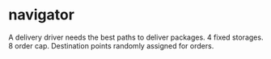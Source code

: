 # navigator
 A delivery driver needs the best paths to deliver packages. 4 fixed storages. 8 order cap. Destination points randomly assigned for orders.
